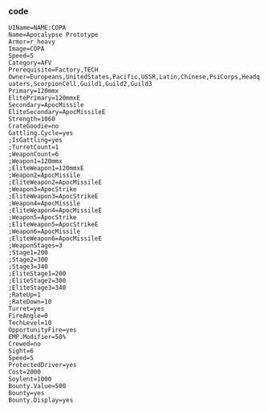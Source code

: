 ### code
```UIName=NAME:COPA```   
```Name=Apocalypse Prototype```    
```Armor=r_heavy```  
```Image=COPA```  
```Speed=5```  
```Category=AFV```  
```Prerequisite=Factory,TECH```  
```Owner=Europeans,UnitedStates,Pacific,USSR,Latin,Chinese,PsiCorps,Headquaters,ScorpionCell,Guild1,Guild2,Guild3```  
```Primary=120mmx```  
```ElitePrimary=120mmxE```  
```Secondary=ApocMissile```  
```EliteSecondary=ApocMissileE```  
```Strength=1060```  
```CrateGoodie=no```  
```Gattling.Cycle=yes```  
```;IsGattling=yes```  
```;TurretCount=1```  
```;WeaponCount=6```  
```;Weapon1=120mmx```  
```;EliteWeapon1=120mmxE```  
```;Weapon2=ApocMissile```  
```;EliteWeapon2=ApocMissileE```  
```;Weapon3=ApocStrike```  
```;EliteWeapon3=ApocStrikeE```  
```;Weapon4=ApocMissile```  
```;EliteWeapon4=ApocMissileE```  
```;Weapon5=ApocStrike```  
```;EliteWeapon5=ApocStrikeE```  
```;Weapon6=ApocMissile```  
```;EliteWeapon6=ApocMissileE```  
```;WeaponStages=3```  
```;Stage1=200```  
```;Stage2=300```  
```;Stage3=340```  
```;EliteStage1=200```  
```;EliteStage2=300```  
```;EliteStage3=340```  
```;RateUp=1```  
```;RateDown=10```  
```Turret=yes```  
```FireAngle=0```  
```TechLevel=10```  
```OpportunityFire=yes```  
```EMP.Modifier=50%```  
```Crewed=no```  
```Sight=6```  
```Speed=5```  
```ProtectedDriver=yes```  
```Cost=2000```  
```Soylent=1000```  
```Bounty.Value=500```  
```Bounty=yes```  
```Bounty.Display=yes```  
